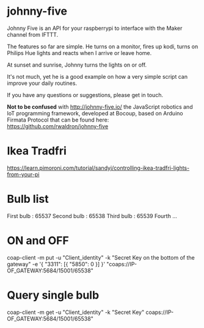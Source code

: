 # johnny-five

Johnny Five is an API for your raspberrypi to interface with the Maker channel from IFTTT. 

The features so far are simple. He turns on a monitor, fires up kodi, turns on Philips Hue lights and reacts when I arrive or leave home.

At sunset and sunrise, Johnny turns the lights on or off.

It's not much, yet he is a good example on how a very simple script can improve your daily routines.

If you have any questions or suggestions, please get in touch.

**Not to be confused** with http://johnny-five.io/ the JavaScript robotics and IoT programming framework, developed at Bocoup, based on Arduino Firmata Protocol that can be found here: https://github.com/rwaldron/johnny-five


# Ikea Tradfri

<https://learn.pimoroni.com/tutorial/sandyj/controlling-ikea-tradfri-lights-from-your-pi>

# Bulb list

First bulb : 65537
Second bulb : 65538
Third bulb : 65539
Fourth ...

# ON and OFF
coap-client -m put -u "Client_identity" -k "Secret Key on the bottom of the gateway" -e '{ "3311": [{ "5850": 0 }] }' "coaps://IP-OF_GATEWAY:5684/15001/65538"

# Query single bulb

coap-client -m get -u  "Client_identity"  -k  "Secret Key"  coaps://IP-OF_GATEWAY:5684/15001/65538"


